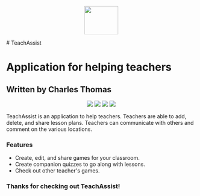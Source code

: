 <p align="center">
  <img width="90" height="75" src="https://img.icons8.com/dusk/50/000000/book-and-pencil.png">
</p>
# TeachAssist

# Application for helping teachers

## Written by Charles Thomas
<p align="center">
  <img src="https://img.icons8.com/dusk/64/000000/math.png">
  <img src="https://img.icons8.com/dusk/64/000000/bunsen-burner.png">
  <img src="https://img.icons8.com/dusk/64/000000/class.png">
  <img src="https://img.icons8.com/dusk/64/000000/archeology.png">
</p>

TeachAssist is an application to help teachers. Teachers are able to add, delete, and share
lesson plans. Teachers can communicate with others
and comment on the various locations.

### Features

-   Create, edit, and share games for your classroom.
-   Create companion quizzes to go along with lessons.
-   Check out other teacher's games.

### Thanks for checking out TeachAssist!
